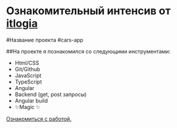 # Ознакомительный интенсив от [itlogia](itlogia.ru)

#Название проекта #cars-app

##На проекте я познакомился со следующими инструментами:
- Html/CSS
- Git/Github
- JavaScript 
- TypeScript
- Angular
- Backend (get, post запросы)
- Angular  build 
- ✨Magic ✨


[Ознакомиться с работой.](https://vladimirmakarof.github.io/cars-app/ "смотреть")
